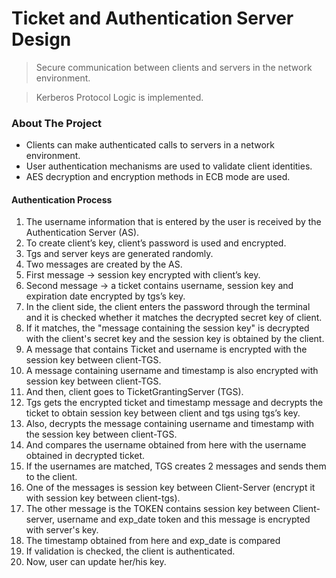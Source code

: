 # Ticket and Authentication Server Design 
> Secure communication between clients and servers in the network environment.

> Kerberos Protocol Logic is implemented.

### About The Project
- Clients can make authenticated calls to servers in a network environment.
- User authentication mechanisms are used to validate client identities.
- AES decryption and encryption methods in ECB mode are used.

#### Authentication Process

1. The username information that is entered by the user is received by the Authentication Server (AS).
2. To create client’s key, client’s password is used and encrypted.
3. Tgs and server keys are generated randomly.
4. Two messages are created by the AS.
5. First message -> session key encrypted with client’s key.
6. Second message -> a ticket contains username, session key and expiration date encrypted by tgs’s key.
7. In the client side, the client enters the password through the terminal and it is checked whether it matches the decrypted secret key of client.
8. If it matches, the "message containing the session key" is decrypted with the client's secret key and the session key is obtained by the client.
9. A message that contains Ticket and username is encrypted with the session key between client-TGS.
10. A message containing username and timestamp is also encrypted with session key between client-TGS. 
11. And then, client goes to TicketGrantingServer (TGS).
12. Tgs gets the encrypted ticket and timestamp message and decrypts the ticket to obtain session key between client and tgs using tgs’s key.
13. Also, decrypts the message containing username and timestamp with the session key between client-TGS.
14. And compares the username obtained from here with the username obtained in decrypted ticket.
15. If the usernames are matched, TGS creates 2 messages and sends them to the client.
16. One of the messages is session key between Client-Server (encrypt it with session key between client-tgs).
17. The other message is the TOKEN contains session key between Client-server, username and exp_date token and this message is encrypted with server's key.
18. The timestamp obtained from here and exp_date is compared
19. If validation is checked, the client is authenticated.
20. Now, user can update her/his key.
